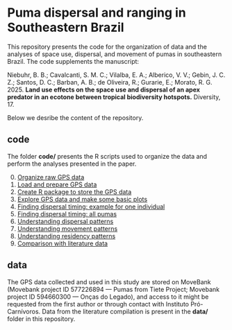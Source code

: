 # Puma dispersal and ranging in Southeastern Brazil

This repository presents the code for the organization of data and the analyses 
of space use, dispersal, and movement of pumas in southeastern Brazil.
The code supplements the manuscript:

Niebuhr, B. B.; Cavalcanti, S. M. C.; Vilalba, E. A.; Alberico, V. V.; Gebin, J. C. Z.; 
Santos, D. C.; Barban, A. B.; de Oliveira, R.; Gurarie, E.; Morato, R. G. 2025. 
**Land use effects on the space use and dispersal of an apex predator in an ecotone between tropical biodiversity hotspots.** 
Diversity, 17.

Below we desribe the content of the repository.

## code

The folder **code/** presents the R scripts used to organize the data and perform the analyses presented in the paper.

0. [Organize raw GPS data](code/00_organize_raw_data.R) 
1. [Load and prepare GPS data](notebooks/01_dispersal_load_data.md)
2. [Create R package to store the GPS data](notebooks/02_create_data_package.md)
3. [Explore GPS data and make some basic plots](notebooks/03_plot_explore.md)
4. [Finding dispersal timing: example for one individual](notebooks/04_arima_fit_1ind.md)
5. [Finding dispersal timing: all pumas](notebooks/05_arima_fit_multiple_animals_pkg.md)
6. [Understanding dispersal patterns](notebooks/06_arima_understand_dispersal.md)
7. [Understanding movement patterns](notebooks/07_understand_movement.md)
8. [Understanding residency patterns](notebooks/08_understand_residency.md)
9. [Comparison with literature data](notebooks/09_compare_literature.md)

## data

The GPS data collected and used in this study are stored on MoveBank (Movebank project ID 577226894 — Pumas from Tiete Project; 
Movebank project ID 594660300 — Onças do Legado), and access to it might be requested from the first author or through contact with 
Instituto Pró-Carnívoros. Data from the literature compilation is present in the **data/** folder in this repository. 

